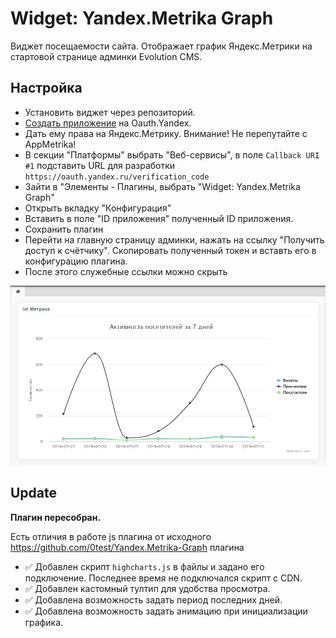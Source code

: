 # Widget: Yandex.Metrika Graph #

Виджет посещаемости сайта. Отображает график Яндекс.Метрики на стартовой странице админки Evolution CMS.

## Настройка ##
* Установить виджет через репозиторий.
* <a href="https://oauth.yandex.ru/client/new" target="_blank">Создать приложение</a> на Oauth.Yandex. 
* Дать ему права на Яндекс.Метрику. Внимание! Не перепутайте с AppMetrika!
* В секции "Платформы" выбрать "Веб-сервисы", в поле `Callback URI #1` подставить URL для разработки  `https://oauth.yandex.ru/verification_code`
* Зайти в "Элементы - Плагины, выбрать "Widget: Yandex.Metrika Graph"
* Открыть вкладку "Конфигурация"
* Вставить в поле "ID приложения" полученный ID приложения.
* Сохранить плагин
* Перейти на главную страницу админки, нажать на ссылку "Получить доступ к счётчику". Скопировать полученный токен и вставть его в конфигурацию плагина.
* После этого служебные ссылки можно скрыть

<img src="https://github.com/0test/Yandex.Metrika-Graph/blob/master/screen.png?raw=true">

## Update

**Плагин пересобран.**

Есть отличия в работе js плагина от исходного https://github.com/0test/Yandex.Metrika-Graph плагина

- :white_check_mark: Добавлен скрипт `highcharts.js` в файлы и задано его подключение. Последнее время не подключался скрипт с CDN.
- :white_check_mark: Добавлен кастомный тултип для удобства просмотра.
- :white_check_mark: Добавлена возможность задать период последних дней.
- :white_check_mark: Добавлена возможность задать анимацию при инициализации графика.

